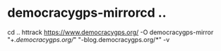# democracygps-mirrorcd ..
cd ..
httrack https://www.democracygps.org/ -O democracygps-mirror "+*.democracygps.org/*" "-blog.democracygps.org/*" -v
